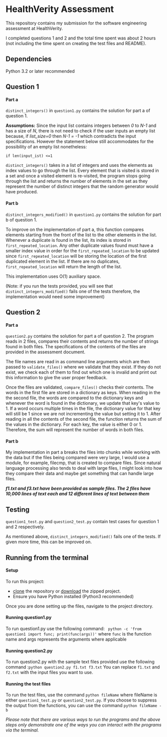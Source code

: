 # HealthVerity Assessment
This repository contains my submission for the software engineering assessment at HealthVerity.

I completed questions 1 and 2 and the total time spent was about 2 hours (not including the time spent on creating the test files and README).

## Dependencies
Python 3.2 or later recommended

## Question 1
#### Part a
`distinct_integers()` in `question1.py` contains the solution for part a of question 1.

<strong>Assumptions:</strong> Since the input list contains integers between *0* to *N-1* and has a size of *N*, there is not need to check if the user inputs an empty list because, if *list_size=0* then *N-1 = -1* which contradicts the input specifications. However the statement below still accommodates for the possibility of an empty list nonetheless:

`if len(input_ist) <=1`

`distinct_integers()` takes in a list of integers and uses the elements as index values to go through the list. Every element that is visited is stored in a set and once a visited element is re-visited, the program stops going through the list and returns the number of elements in the set as they represent the number of distinct integers that the random generator would have produced.

#### Part b
`distinct_integers_modified()` in `question1.py` contains the solution for part b of question 1.

To improve on the implementation of part a, this function compares elements starting from the front of the list to the other elements in the list. Whenever a duplicate is found in the list, its index is stored in `first_repeated_location`. Any other duplicate values found must have a smaller index value in order for the `first_repeated_location` to be updated since `first_repeated_location` will be storing the location of the first duplicated element in the list. If there are no duplicates, `first_repeated_location` will return the length of the list.

This implementation uses O(1) auxiliary space.

(Note: if you run the tests provided, you will see that `distinct_integers_modified()` fails one of the tests therefore, the implementation would need some improvement)

## Question 2
#### Part a
`question2.py` contains the solution for part a of question 2.
The program reads in 2 files, compares their contents and returns the number of strings found in both files. The specifications of the contents of the files are provided in the assessment document.

The file names are read in as command line arguments which are then passed to `validate_files()` where we validate that they exist. If they do not exist, we check each of them to find out which one is invalid and print out this information to give the user proper feedback. 

Once the files are validated, `compare_files()` checks their contents. The words in the first file are stored in a dictionary as keys. When reading in the the second file, the words are compared to the dictionary keys and whenever the word is found in the dictionary, we update that key's value to 1. If a word occurs multiple times in the file, the dictionary value for that key will still be 1 since we are not incrementing the value but setting it to 1. After reading in all the contents of the second file, the function returns the sum of the values in the dictionary. For each key, the value is either 0 or 1. Therefore, the sum will represent the number of words in both files.

#### Part b
My implementation in part a breaks the files into chunks while working with the data but if the files being compared were very large, I would use a module, for example, filecmp, that is created to compare files. Since natural language processing also tends to deal with large files, I might look into how they compare their data and maybe get something that can handle large files.

<strong>*f1.txt and f3.txt have been provided as sample files. The 2 files have 10,000 lines of text each and 12 different lines of text between them*</strong>

## Testing
`question1_test.py` and `question2_test.py` contain test cases for question 1 and 2 respectively.

As mentioned above, `distinct_integers_modified()` fails one of the tests. If given more time, this can be improved on.

## Running from the terminal
#### Setup
To run this project:
-   [clone](https://help.github.com/en/github/using-git/which-remote-url-should-i-use)  the repository or  [download](https://github.com/Mokeira/healthverity/archive/master.zip)  the zipped project.
-   Ensure you have Python installed (Python3 recommended)

Once you are done setting up the files, navigate to the project directory.

#### Running question1.py
To run question1.py use the following command:
	` python -c 'from question1 import func; print(func(args))'`
where `func` is the function name and args represents the arguments where applicable

#### Running question2.py
To run question2.py with the sample text files provided use the following command :`python question2.py f1.txt f3.txt`
You can replace `f1.txt` and `f2.txt` with the input files you want to use.

#### Running the test files
To run the test files, use the command `python fileName` where fileName is either `question1_test.py` or `question2_test.py`.
If you choose to suppress the output from the functions, you can use the command `python fileName -b`

*Please note that there are various ways to run the programs and the above steps only demonstrate one of the ways you can interact with the programs via the terminal.*